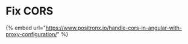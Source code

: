 # Fix CORS

{% embed url="https://www.positronx.io/handle-cors-in-angular-with-proxy-configuration/" %}



